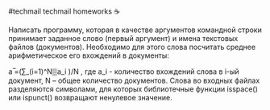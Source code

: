 #techmail
techmail homeworks :coffee:

Написать программу, которая в качестве аргументов командной строки принимает заданное слово (первый аргумент) и имена текстовых файлов (документов). Необходимо для этого слова посчитать среднее арифметическое его вхождений в документы: 

a ̅=(∑_(i=1)^N▒a_i )/N
, где a_i - количество вхождений слова в i-ый документ,
N – общее количество документов.
Слова во входных файлах разделяются символами, для которых библиотечные функции isspace() или ispunct() возвращают ненулевое значение.
